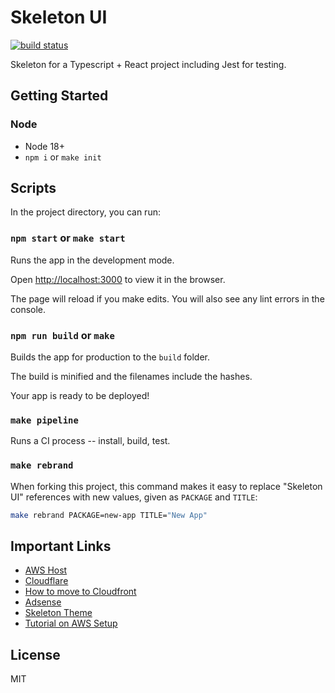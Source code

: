 # Skeleton UI

[![build status][build-image]][build-url]

Skeleton for a Typescript + React project including Jest for testing.

## Getting Started

### Node

- Node 18+
- `npm i` or `make init`

## Scripts

In the project directory, you can run:

### `npm start` or `make start`

Runs the app in the development mode.

Open [http://localhost:3000](http://localhost:3000) to view it in the browser.

The page will reload if you make edits.
You will also see any lint errors in the console.

### `npm run build` or `make`

Builds the app for production to the `build` folder.

The build is minified and the filenames include the hashes.

Your app is ready to be deployed!

### `make pipeline`

Runs a CI process -- install, build, test.

### `make rebrand`

When forking this project, this command makes it easy to replace "Skeleton UI" references with new values, given as `PACKAGE` and `TITLE`:

```sh
make rebrand PACKAGE=new-app TITLE="New App"
```

## Important Links

- [AWS Host](http://clearthehaze.com.s3-website-us-east-1.amazonaws.com)
- [Cloudflare](https://dash.cloudflare.com/login)
- [How to move to Cloudfront](https://medium.com/@wolovim/deploying-create-react-app-to-s3-or-cloudfront-48dae4ce0af)
- [Adsense](https://www.google.com/adsense/new/u/0/pub-1706899473093396/home)
- [Skeleton Theme](http://getskeleton.com/#intro)
- [Tutorial on AWS Setup](https://jaykannaiyan.com/how-to-deploy-node-app-docker-aws)

## License

MIT

[build-image]: https://img.shields.io/github/actions/workflow/status/benkn/skeleton-ui/ci.yml?branch=main
[build-url]: https://github.com/benkn/skeleton-ui/actions?query=workflow%3Aci

